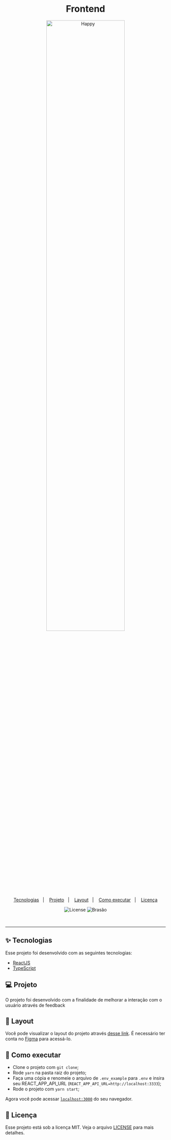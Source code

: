 <h1 align="center">
  Frontend
</h1>

<p align="center">
  <img alt="Happy" src="https://brasaosistemas.com.br/wp-content/uploads/2020/03/brasao-sistemas-logotipo.png)" width="70%">
</p>


<p align="center">
  <a href="#-tecnologias">Tecnologias</a>&nbsp;&nbsp;&nbsp;|&nbsp;&nbsp;&nbsp;
  <a href="#-projeto">Projeto</a>&nbsp;&nbsp;&nbsp;|&nbsp;&nbsp;&nbsp;
  <a href="#-layout">Layout</a>&nbsp;&nbsp;&nbsp;|&nbsp;&nbsp;&nbsp;
  <a href="#-como-executar">Como executar</a>&nbsp;&nbsp;&nbsp;|&nbsp;&nbsp;&nbsp;
  <a href="#-licença">Licença</a>
</p>

<p align="center">
  <img alt="License" src="https://img.shields.io/static/v1?label=license&message=MIT&color=blue&labelColor=000000">

 <img src="https://img.shields.io/static/v1?label=Brasao&message=00&color=blue&labelColor=000000" alt="Brasão" />
</p>

<br>

-----------------------------------------

## ✨ Tecnologias

Esse projeto foi desenvolvido com as seguintes tecnologias:

- [ReactJS](https://reactjs.org)
- [TypeScript](https://www.typescriptlang.org/)

## 💻 Projeto

O projeto foi desenvolvido com a finalidade de melhorar a interação com o usuário através de feedback

## 🔖 Layout

Você pode visualizar o layout do projeto através [desse link](https://www.figma.com/file). É necessário ter conta no [Figma](http://figma.com/) para acessá-lo.

## 🚀 Como executar

- Clone o projeto com `git clone`;
- Rode `yarn` na pasta raiz do projeto;
- Faça uma cópia e renomeie o arquivo de `.env_example` para `.env` e insira seu REACT_APP_API_URL (`REACT_APP_API_URL=http://localhost:3333`);
- Rode o projeto com `yarn start`;

Agora você pode acessar [`localhost:3000`](http://localhost:3000) do seu navegador.

## 📄 Licença

Esse projeto está sob a licença MIT. Veja o arquivo [LICENSE](LICENSE.md) para mais detalhes.


